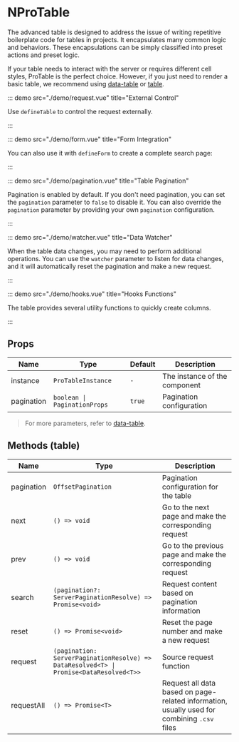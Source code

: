 # NProTable

The advanced table is designed to address the issue of writing repetitive boilerplate code for tables in projects. It encapsulates many common logic and behaviors. These encapsulations can be simply classified into preset actions and preset logic.

If your table needs to interact with the server or requires different cell styles, ProTable is the perfect choice. However, if you just need to render a basic table, we recommend using [data-table](https://www.naiveui.com/en-US/os-theme/components/data-table) or [table](https://www.naiveui.com/en-US/os-theme/components/table).

<demo title="Basic" src="./demo/basic.vue" />

::: demo src="./demo/request.vue" title="External Control"

Use `defineTable` to control the request externally.

:::

::: demo src="./demo/form.vue" title="Form Integration"

You can also use it with `defineForm` to create a complete search page:

:::

::: demo src="./demo/pagination.vue" title="Table Pagination"

Pagination is enabled by default. If you don't need pagination, you can set the `pagination` parameter to `false` to disable it. You can also override the `pagination` parameter by providing your own `pagination` configuration.

:::

::: demo src="./demo/watcher.vue" title="Data Watcher"

When the table data changes, you may need to perform additional operations. You can use the `watcher` parameter to listen for data changes, and it will automatically reset the pagination and make a new request.

:::

::: demo src="./demo/hooks.vue" title="Hooks Functions"

The table provides several utility functions to quickly create columns.

:::


## Props

| Name | Type | Default | Description |
| --- | --- | --- | --- |
| instance | `ProTableInstance` | `-` | The instance of the component |
| pagination | `boolean \| PaginationProps` | `true` | Pagination configuration |

> For more parameters, refer to [data-table](https://www.naiveui.com/en-US/os-theme/components/data-table).

## Methods (table)

| Name | Type | Description |
| --- | --- | --- |
| pagination | `OffsetPagination` | Pagination configuration for the table |
| next | `() => void` | Go to the next page and make the corresponding request |
| prev | `() => void` | Go to the previous page and make the corresponding request |
| search | `(pagination?: ServerPaginationResolve) => Promise<void>` | Request content based on pagination information |
| reset | `() => Promise<void>` | Reset the page number and make a new request |
| request | `(pagination: ServerPaginationResolve) => DataResolved<T> \| Promise<DataResolved<T>>` | Source request function |
| requestAll | `() => Promise<T>` | Request all data based on page-related information, usually used for combining `.csv` files |